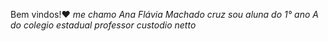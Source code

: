 Bem vindos!❤️
*me chamo Ana Flávia Machado cruz*
_sou aluna do 1° ano A do colegio estadual professor custodio netto_



